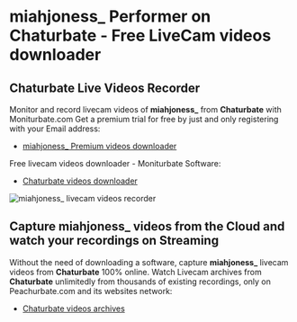 # miahjoness_ Performer on Chaturbate - Free LiveCam videos downloader

## Chaturbate Live Videos Recorder

Monitor and record livecam videos of **miahjoness_** from **Chaturbate** with Moniturbate.com
Get a premium trial for free by just and only registering with your Email address:
* [miahjoness_ Premium videos downloader](https://moniturbate.com/request-demo-licence-key.html)

Free livecam videos downloader - Moniturbate Software:
* [Chaturbate videos downloader](https://moniturbate.com/moniturbate-download-software.html)

![miahjoness_ livecam videos recorder](https://peachurnet.com/templates/moniturbate-software.png)


## Capture miahjoness_ videos from the Cloud and watch your recordings on Streaming

Without the need of downloading a software, capture **miahjoness_** livecam videos from **Chaturbate** 100% online.
Watch Livecam archives from **Chaturbate** unlimitedly from thousands of existing recordings, only on Peachurbate.com and its websites network:
* [Chaturbate videos archives](https://peachurnet.com/)